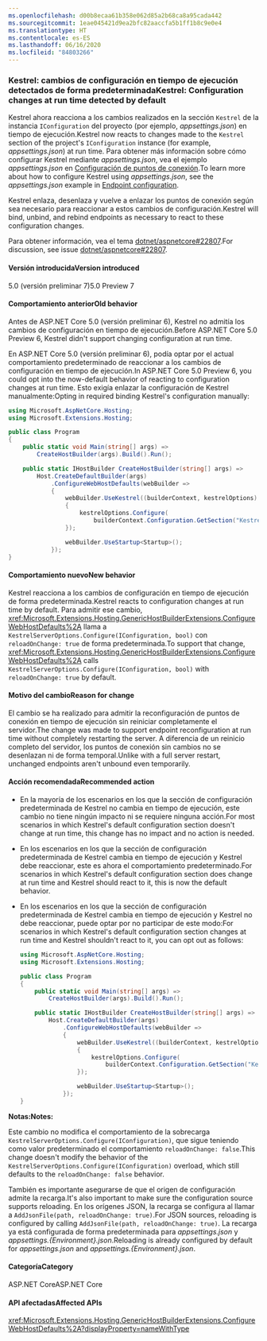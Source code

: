 ```yaml
---
ms.openlocfilehash: d00b8ecaa61b358e062d85a2b68ca8a95cada442
ms.sourcegitcommit: 1eae045421d9ea2bfc82aaccfa5b1ff1b8c9e0e4
ms.translationtype: HT
ms.contentlocale: es-ES
ms.lasthandoff: 06/16/2020
ms.locfileid: "84803266"
---
```

### <a name="kestrel-configuration-changes-at-run-time-detected-by-default"></a><span data-ttu-id="69f04-101">Kestrel: cambios de configuración en tiempo de ejecución detectados de forma predeterminada</span><span class="sxs-lookup"><span data-stu-id="69f04-101">Kestrel: Configuration changes at run time detected by default</span></span>

<span data-ttu-id="69f04-102">Kestrel ahora reacciona a los cambios realizados en la sección `Kestrel` de la instancia `IConfiguration` del proyecto (por ejemplo, *appsettings.json*) en tiempo de ejecución.</span><span class="sxs-lookup"><span data-stu-id="69f04-102">Kestrel now reacts to changes made to the `Kestrel` section of the project's `IConfiguration` instance (for example, *appsettings.json*) at run time.</span></span> <span data-ttu-id="69f04-103">Para obtener más información sobre cómo configurar Kestrel mediante *appsettings.json*, vea el ejemplo *appsettings.json* en [Configuración de puntos de conexión](/aspnet/core/fundamentals/servers/kestrel#endpoint-configuration).</span><span class="sxs-lookup"><span data-stu-id="69f04-103">To learn more about how to configure Kestrel using *appsettings.json*, see the *appsettings.json* example in [Endpoint configuration](/aspnet/core/fundamentals/servers/kestrel#endpoint-configuration).</span></span>

<span data-ttu-id="69f04-104">Kestrel enlaza, desenlaza y vuelve a enlazar los puntos de conexión según sea necesario para reaccionar a estos cambios de configuración.</span><span class="sxs-lookup"><span data-stu-id="69f04-104">Kestrel will bind, unbind, and rebind endpoints as necessary to react to these configuration changes.</span></span>

<span data-ttu-id="69f04-105">Para obtener información, vea el tema [dotnet/aspnetcore#22807](https://github.com/dotnet/aspnetcore/issues/22807).</span><span class="sxs-lookup"><span data-stu-id="69f04-105">For discussion, see issue [dotnet/aspnetcore#22807](https://github.com/dotnet/aspnetcore/issues/22807).</span></span>

#### <a name="version-introduced"></a><span data-ttu-id="69f04-106">Versión introducida</span><span class="sxs-lookup"><span data-stu-id="69f04-106">Version introduced</span></span>

<span data-ttu-id="69f04-107">5.0 (versión preliminar 7)</span><span class="sxs-lookup"><span data-stu-id="69f04-107">5.0 Preview 7</span></span>

#### <a name="old-behavior"></a><span data-ttu-id="69f04-108">Comportamiento anterior</span><span class="sxs-lookup"><span data-stu-id="69f04-108">Old behavior</span></span>

<span data-ttu-id="69f04-109">Antes de ASP.NET Core 5.0 (versión preliminar 6), Kestrel no admitía los cambios de configuración en tiempo de ejecución.</span><span class="sxs-lookup"><span data-stu-id="69f04-109">Before ASP.NET Core 5.0 Preview 6, Kestrel didn't support changing configuration at run time.</span></span>

<span data-ttu-id="69f04-110">En ASP.NET Core 5.0 (versión preliminar 6), podía optar por el actual comportamiento predeterminado de reaccionar a los cambios de configuración en tiempo de ejecución.</span><span class="sxs-lookup"><span data-stu-id="69f04-110">In ASP.NET Core 5.0 Preview 6, you could opt into the now-default behavior of reacting to configuration changes at run time.</span></span> <span data-ttu-id="69f04-111">Esto exigía enlazar la configuración de Kestrel manualmente:</span><span class="sxs-lookup"><span data-stu-id="69f04-111">Opting in required binding Kestrel's configuration manually:</span></span>

```csharp
using Microsoft.AspNetCore.Hosting;
using Microsoft.Extensions.Hosting;

public class Program
{
    public static void Main(string[] args) =>
        CreateHostBuilder(args).Build().Run();

    public static IHostBuilder CreateHostBuilder(string[] args) =>
        Host.CreateDefaultBuilder(args)
            .ConfigureWebHostDefaults(webBuilder =>
            {
                webBuilder.UseKestrel((builderContext, kestrelOptions) =>
                {
                    kestrelOptions.Configure(
                        builderContext.Configuration.GetSection("Kestrel"), reloadOnChange: true);
                });

                webBuilder.UseStartup<Startup>();
            });
}
```

#### <a name="new-behavior"></a><span data-ttu-id="69f04-112">Comportamiento nuevo</span><span class="sxs-lookup"><span data-stu-id="69f04-112">New behavior</span></span>

<span data-ttu-id="69f04-113">Kestrel reacciona a los cambios de configuración en tiempo de ejecución de forma predeterminada.</span><span class="sxs-lookup"><span data-stu-id="69f04-113">Kestrel reacts to configuration changes at run time by default.</span></span> <span data-ttu-id="69f04-114">Para admitir ese cambio, <xref:Microsoft.Extensions.Hosting.GenericHostBuilderExtensions.ConfigureWebHostDefaults%2A> llama a `KestrelServerOptions.Configure(IConfiguration, bool)` con `reloadOnChange: true` de forma predeterminada.</span><span class="sxs-lookup"><span data-stu-id="69f04-114">To support that change, <xref:Microsoft.Extensions.Hosting.GenericHostBuilderExtensions.ConfigureWebHostDefaults%2A> calls `KestrelServerOptions.Configure(IConfiguration, bool)` with `reloadOnChange: true` by default.</span></span>

#### <a name="reason-for-change"></a><span data-ttu-id="69f04-115">Motivo del cambio</span><span class="sxs-lookup"><span data-stu-id="69f04-115">Reason for change</span></span>

<span data-ttu-id="69f04-116">El cambio se ha realizado para admitir la reconfiguración de puntos de conexión en tiempo de ejecución sin reiniciar completamente el servidor.</span><span class="sxs-lookup"><span data-stu-id="69f04-116">The change was made to support endpoint reconfiguration at run time without completely restarting the server.</span></span> <span data-ttu-id="69f04-117">A diferencia de un reinicio completo del servidor, los puntos de conexión sin cambios no se desenlazan ni de forma temporal.</span><span class="sxs-lookup"><span data-stu-id="69f04-117">Unlike with a full server restart, unchanged endpoints aren't unbound even temporarily.</span></span>

#### <a name="recommended-action"></a><span data-ttu-id="69f04-118">Acción recomendada</span><span class="sxs-lookup"><span data-stu-id="69f04-118">Recommended action</span></span>

* <span data-ttu-id="69f04-119">En la mayoría de los escenarios en los que la sección de configuración predeterminada de Kestrel no cambia en tiempo de ejecución, este cambio no tiene ningún impacto ni se requiere ninguna acción.</span><span class="sxs-lookup"><span data-stu-id="69f04-119">For most scenarios in which Kestrel's default configuration section doesn't change at run time, this change has no impact and no action is needed.</span></span>
* <span data-ttu-id="69f04-120">En los escenarios en los que la sección de configuración predeterminada de Kestrel cambia en tiempo de ejecución y Kestrel debe reaccionar, este es ahora el comportamiento predeterminado.</span><span class="sxs-lookup"><span data-stu-id="69f04-120">For scenarios in which Kestrel's default configuration section does change at run time and Kestrel should react to it, this is now the default behavior.</span></span>
* <span data-ttu-id="69f04-121">En los escenarios en los que la sección de configuración predeterminada de Kestrel cambia en tiempo de ejecución y Kestrel no debe reaccionar, puede optar por no participar de este modo:</span><span class="sxs-lookup"><span data-stu-id="69f04-121">For scenarios in which Kestrel's default configuration section changes at run time and Kestrel shouldn't react to it, you can opt out as follows:</span></span>

    ```csharp
    using Microsoft.AspNetCore.Hosting;
    using Microsoft.Extensions.Hosting;

    public class Program
    {
        public static void Main(string[] args) =>
            CreateHostBuilder(args).Build().Run();

        public static IHostBuilder CreateHostBuilder(string[] args) =>
            Host.CreateDefaultBuilder(args)
                .ConfigureWebHostDefaults(webBuilder =>
                {
                    webBuilder.UseKestrel((builderContext, kestrelOptions) =>
                    {
                        kestrelOptions.Configure(
                            builderContext.Configuration.GetSection("Kestrel"), reloadOnChange: false);
                    });

                    webBuilder.UseStartup<Startup>();
                });
    }
    ```

<span data-ttu-id="69f04-122">**Notas:**</span><span class="sxs-lookup"><span data-stu-id="69f04-122">**Notes:**</span></span>

<span data-ttu-id="69f04-123">Este cambio no modifica el comportamiento de la sobrecarga `KestrelServerOptions.Configure(IConfiguration)`, que sigue teniendo como valor predeterminado el comportamiento `reloadOnChange: false`.</span><span class="sxs-lookup"><span data-stu-id="69f04-123">This change doesn't modify the behavior of the `KestrelServerOptions.Configure(IConfiguration)` overload, which still defaults to the `reloadOnChange: false` behavior.</span></span>

<span data-ttu-id="69f04-124">También es importante asegurarse de que el origen de configuración admite la recarga.</span><span class="sxs-lookup"><span data-stu-id="69f04-124">It's also important to make sure the configuration source supports reloading.</span></span> <span data-ttu-id="69f04-125">En los orígenes JSON, la recarga se configura al llamar a `AddJsonFile(path, reloadOnChange: true)`.</span><span class="sxs-lookup"><span data-stu-id="69f04-125">For JSON sources, reloading is configured by calling `AddJsonFile(path, reloadOnChange: true)`.</span></span> <span data-ttu-id="69f04-126">La recarga ya está configurada de forma predeterminada para *appsettings.json* y *appsettings.{Environment}.json*.</span><span class="sxs-lookup"><span data-stu-id="69f04-126">Reloading is already configured by default for *appsettings.json* and *appsettings.{Environment}.json*.</span></span>

#### <a name="category"></a><span data-ttu-id="69f04-127">Categoría</span><span class="sxs-lookup"><span data-stu-id="69f04-127">Category</span></span>

<span data-ttu-id="69f04-128">ASP.NET Core</span><span class="sxs-lookup"><span data-stu-id="69f04-128">ASP.NET Core</span></span>

#### <a name="affected-apis"></a><span data-ttu-id="69f04-129">API afectadas</span><span class="sxs-lookup"><span data-stu-id="69f04-129">Affected APIs</span></span>

<xref:Microsoft.Extensions.Hosting.GenericHostBuilderExtensions.ConfigureWebHostDefaults%2A?displayProperty=nameWithType>

<!-- 

#### Affected APIs

`Overload:Microsoft.Extensions.Hosting.GenericHostBuilderExtensions.ConfigureWebHostDefaults`

-->
